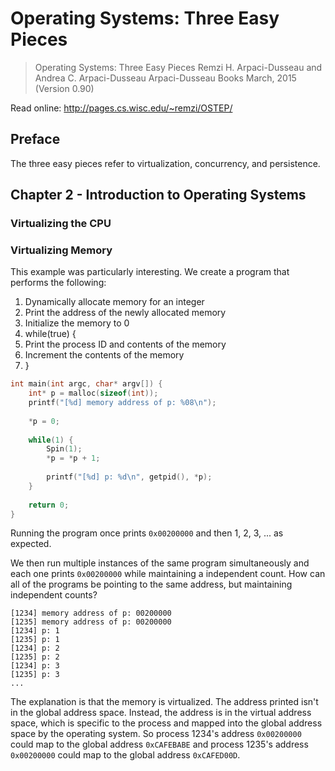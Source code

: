 # Operating Systems: Three Easy Pieces

> Operating Systems: Three Easy Pieces 
> Remzi H. Arpaci-Dusseau and Andrea C. Arpaci-Dusseau 
> Arpaci-Dusseau Books 
> March, 2015 (Version 0.90) 

Read online: http://pages.cs.wisc.edu/~remzi/OSTEP/

## Preface
The three easy pieces refer to virtualization, concurrency, and persistence.

## Chapter 2 - Introduction to Operating Systems
### Virtualizing the CPU
### Virtualizing Memory
This example was particularly interesting. We create a program that performs the following:
1. Dynamically allocate memory for an integer
1. Print the address of the newly allocated memory
1. Initialize the memory to 0
1. while(true) {
1. Print the process ID and contents of the memory
1. Increment the contents of the memory
1. }

``` c
int main(int argc, char* argv[]) {
	int* p = malloc(sizeof(int));
	printf("[%d] memory address of p: %08\n");
	
	*p = 0;
	
	while(1) {
		Spin(1);
		*p = *p + 1;
		
		printf("[%d] p: %d\n", getpid(), *p);
	}
	
	return 0;
}
```

Running the program once prints `0x00200000` and then 1, 2, 3, ... as expected.

We then run multiple instances of the same program simultaneously and each one prints `0x00200000` while maintaining a independent count. How can all of the programs be pointing to the same address, but maintaining independent counts?

```
[1234] memory address of p: 00200000
[1235] memory address of p: 00200000
[1234] p: 1
[1235] p: 1
[1234] p: 2
[1235] p: 2
[1234] p: 3
[1235] p: 3
...
```

The explanation is that the memory is virtualized. The address printed isn't in the global address space. Instead, the address is in the virtual address space, which is specific to the process and mapped into the global address space by the operating system. So process 1234's address `0x00200000` could map to the global address `0xCAFEBABE` and process 1235's address `0x00200000` could map to the global address `0xCAFED00D`.

